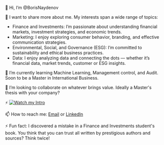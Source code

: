 👋 Hi, I’m @BorisNaydenov 

 
  👀 I want to share more about me. My interests span a wide range of topics:

- Finance and Investments: I’m passionate about understanding financial markets, investment strategies, and economic trends.                                                                     
- Marketing: I enjoy exploring consumer behavior, branding, and effective communication strategies.                                                                                           
- Environmental, Social, and Governance (ESG): I’m committed to sustainability and ethical business practices.                                                                                 
- Data: I enjoy analyzing data and connecting the dots — whether it’s financial data, market trends, customer or ESG insights.

 🌱 I’m currently learning Machine Learning, Management control, and Audit. Soon to be a Master in International Business.

  
 💞️ I’m looking to collaborate on whatever brings value. Ideally a Master's thesis with your company?
 
 ⚡ [![Watch my Intro](https://img.youtube.com/vi/)](https://youtu.be/7InM7vaz7-o?si=I_QEhsLniF4UXDCE)
 
  📫 How to reach me: <a href="mailto:borissnaydenov@gmail.com">Email</a> or <a href="https://www.linkedin.com/in/boris-naydenov/">LinkedIn</a>
 
  ⚡ Fun fact: I discovered a mistake in a Finance and Investments student's book. You think that you can trust all written by prestigious authors and sources? Think twice! 


<!---
BorisNaydenov/BorisNaydenov is a ✨ special ✨ repository because its `README.md` (this file) appears on your GitHub profile.
You can click the Preview link to take a look at your changes.
--->

